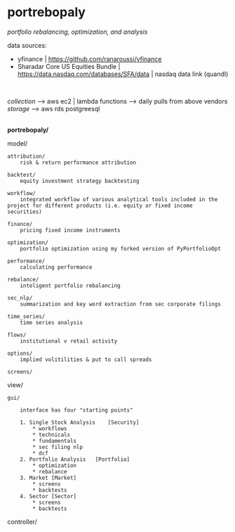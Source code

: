 # portrebopaly
*portfolio rebalancing, optimization, and analysis*

data sources:

* yfinance                          |   https://github.com/ranaroussi/yfinance
* Sharadar Core US Equities Bundle  |   https://data.nasdaq.com/databases/SFA/data  |   nasdaq data link (quandl)
</br>

*collection* --> aws ec2 | lambda functions --> daily pulls from above vendors  </br>
*storage* --> aws rds postgreesql  </br></br>



<strong>portrebopaly/</strong>


model/

    attribution/
        risk & return performance attribution

    backtest/
        equity investment strategy backtesting 
    
    workflow/
        integrated workflow of various analytical tools included in the project for different products (i.e. equity or fixed income securities)

    finance/
        pricing fixed income instruments

    optimization/
        portfolio optimization using my forked version of PyPortfolioOpt

    performance/
        calculating performance
    
    rebalance/
        inteligent portfolio rebalancing 

    sec_nlp/
        summarization and key word extraction from sec corporate filings
    
    time_series/
        time series analysis

    flows/
        institutional v retail activity

    options/
        implied volitilities & put to call spreads

    screens/




view/

    gui/

        interface has four "starting points"

        1. Single Stock Analysis    [Security]
            * workflows
            * technicals
            * fundamentals
            * sec filing nlp
            * dcf
        2. Portfolio Analysis   [Portfolio]
            * optimization
            * rebalance
        3. Market [Market]
            * screens
            * backtests
        4. Sector [Sector]
            * screens
            * backtests




controller/








